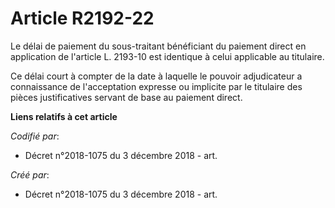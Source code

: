 # Article R2192-22

Le délai de paiement du sous-traitant bénéficiant du paiement direct en application de l'article L. 2193-10 est identique à
celui applicable au titulaire.

Ce délai court à compter de la date à laquelle le pouvoir adjudicateur a connaissance de l'acceptation expresse ou implicite
par le titulaire des pièces justificatives servant de base au paiement direct.

**Liens relatifs à cet article**

_Codifié par_:

  - Décret n°2018-1075 du 3 décembre 2018 - art.

_Créé par_:

  - Décret n°2018-1075 du 3 décembre 2018 - art.
